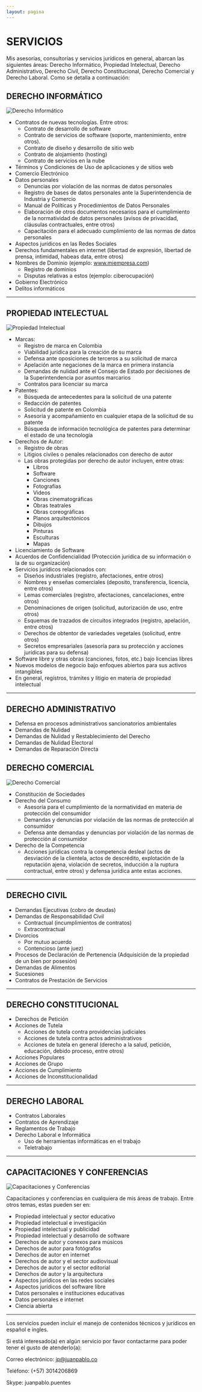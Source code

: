 ```yaml
---
layout: pagina
---
```


# SERVICIOS

Mis asesorías, consultorías y servicios jurídicos en general, abarcan las siguientes áreas: Derecho Informático, Propiedad Intelectual, Derecho Administrativo, Derecho Civil, Derecho Constitucional, Derecho Comercial y Derecho Laboral. Como se detalla a continuación: 

## DERECHO INFORMÁTICO
![Derecho Informático](/assets/images/servicios/400derecho_informatico.png)
- Contratos de nuevas tecnologías. Entre otros:
   - Contrato de desarrollo de software
   - Contrato de servicios de software (soporte, mantenimiento, entre otros).
   - Contrato de diseño y desarrollo de sitio web
   - Contrato de alojamiento (hosting)
   - Contrato de servicios en la nube
- Términos y Condiciones de Uso de aplicaciones y de sitios web
- Comercio Electrónico
- Datos personales
	 - Denuncias por violación de las normas de datos personales
	 - Registro de bases de datos personales ante la Superintendencia de Industria y Comercio
	 - Manual de Políticas y Procedimientos de Datos Personales 
	 - Elaboración de otros documentos necesarios para el cumplimiento de la normatividad de datos personales (avisos de privacidad, cláusulas contractuales, entre otros)
	 - Capacitación para el adecuado cumplimiento de las normas de datos personales
- Aspectos jurídicos en las Redes Sociales
- Derechos fundamentales en internet (libertad de expresión, libertad de prensa, intimidad, habeas data, entre otros)
- Nombres de Dominio (ejemplo: www.miempresa.com)
	 - Registro de dominios
	 - Disputas relativas a estos (ejemplo: ciberocupación)
- Gobierno Electrónico
- Delitos informáticos

----

## PROPIEDAD INTELECTUAL
![Propiedad Intelectual](/assets/images/servicios/300propiedad_intelectual1.png)
- Marcas:
	 - Registro de marca en Colombia
	 - Viabilidad jurídica para la creación de su marca
	 - Defensa ante oposiciones de terceros a su solicitud de marca
	 - Apelación ante negaciones de la marca en primera instancia
	 - Demandas de nulidad ante el Consejo de Estado por decisiones de la Superintendencia por asuntos marcarios
	 - Contratos para licenciar su marca
- Patentes:
	 - Búsqueda de antecedentes para la solicitud de una patente
	 - Redacción de patentes
	 - Solicitud de patente en Colombia
	 - Asesoría y acompañamiento en cualquier etapa de la solicitud de su patente
	 - Búsqueda de información tecnológica de patentes para determinar el estado de una tecnología
- Derechos de Autor:
	 - Registro de obras
	 - Litigios civiles o penales relacionados con derecho de autor
   - Las obras protegidas por derecho de autor incluyen, entre otras:
      - Libros
      - Software
      - Canciones
      - Fotografías
      - Videos
      - Obras cinematográficas
      - Obras teatrales
      - Obras coreográficas
      - Planos arquitectónicos
      - Dibujos
      - Pinturas
      - Esculturas
      - Mapas
- Licenciamiento de Software
- Acuerdos de Confidencialidad (Protección jurídica de su información o la de su organización)
- Servicios jurídicos relacionados con:
	 - Diseños industriales (registro, afectaciones, entre otros)
	 - Nombres y enseñas comerciales (deposito, transferencia, licencia, entre otros)
	 - Lemas comerciales (registro, afectaciones, cancelaciones, entre otros)
	 - Denominaciones de origen (solicitud, autorización de uso, entre otros)
	 - Esquemas de trazados de circuitos integrados (registro, apelación, entre otros)
	 - Derechos de obtentor de variedades vegetales (solicitud, entre otros)
	 - Secretos empresariales (asesoría para su protección y acciones jurídicas para su defensa)
- Software libre y otras obras (canciones, fotos, etc.) bajo licencias libres
- Nuevos modelos de negocio bajo enfoques abiertos para sus activos intangibles
- En general, registros, trámites y litigio en materia de propiedad intelectual

----

## DERECHO ADMINISTRATIVO
- Defensa en procesos administrativos sancionatorios ambientales
- Demandas de Nulidad
- Demandas de Nulidad y Restablecimiento del Derecho
- Demandas de Nulidad Electoral
- Demandas de Reparación Directa

## DERECHO COMERCIAL
![Derecho Comercial](/assets/images/servicios/400derecho_comercial.png)
- Constitución de Sociedades
- Derecho del Consumo
	 - Asesoría para el cumplimiento de la normatividad en materia de protección del consumidor
	 - Demandas y denuncias por violación de las normas de protección al consumidor
	 - Defensa ante demandas y denuncias por violación de las normas de protección al consumidor
- Derecho de la Competencia
	 - Acciones jurídicas contra la competencia desleal (actos de desviación de la clientela, actos de descrédito, explotación de la reputación ajena, violación de secretos, inducción a la ruptura contractual, entre otros) y defensa jurídica ante estas acciones.
	
----

## DERECHO CIVIL
- Demandas Ejecutivas (cobro de deudas)
- Demandas de Responsabilidad Civil
	- Contractual (incumplimientos de contratos)
	- Extracontractual
- Divorcios
	- Por mutuo acuerdo
	- Contencioso (ante juez)
- Procesos de Declaración de Pertenencia (Adquisición de la propiedad de un bien por posesión)
- Demandas de Alimentos
- Sucesiones
- Contratos de Prestación de Servicios

----

## DERECHO CONSTITUCIONAL
- Derechos de Petición
- Acciones de Tutela
	 - Acciones de tutela contra providencias judiciales
	 - Acciones de tutela contra actos administrativos
	 - Acciones de tutela en general (derecho a la salud, petición, educación, debido proceso, entre otros)
- Acciones Populares
- Acciones de Grupo
- Acciones de Cumplimiento
- Acciones de Inconstitucionalidad

----

## DERECHO LABORAL
- Contratos Laborales
- Contratos de Aprendizaje
- Reglamentos de Trabajo
- Derecho Laboral e Informática
	 - Uso de herramientas informáticas en el trabajo
	 - Teletrabajo
----

## CAPACITACIONES Y CONFERENCIAS
![Capacitaciones y Conferencias](/assets/images/servicios/300conferencias.png)

Capacitaciones y conferencias en cualquiera de mis áreas de trabajo. Entre otros temas, estas pueden ser en:

- Propiedad intelectual y sector educativo
- Propiedad intelectual e investigación
- Propiedad intelectual y publicidad
- Propiedad intelectual y desarrollo de software
- Derechos de autor y conexos para músicos
- Derechos de autor para fotógrafos
- Derechos de autor en internet
- Derechos de autor y el sector audiovisual
- Derechos de autor y el sector editorial
- Derechos de autor y la arquitectura
- Aspectos jurídicos en las redes sociales
- Aspectos jurídicos del software libre
- Datos personales e instituciones educativas
- Datos personales e internet
- Ciencia abierta

----

Los servicios pueden incluir el manejo de contenidos técnicos y jurídicos en español e ingles.

Si está interesado(a) en algún servicio por favor contactarme para poder tener el gusto de atenderlo(a):

Correo electrónico:  jp@juanpablo.co

Teléfono: (+57) 3014206869

Skype: juanpablo.puentes

